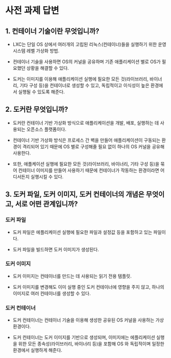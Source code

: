 # 사전 과제 답변 #

## 1. 컨테이너 기술이란 무엇입니까? ##

- LXC는 단일 OS 상에서 여러개의 고립된 리눅스(컨테이너)들을 실행하기 위한 운영 시스템 레벨 가상화 방법.

- 컨테이너 기술을 사용하면 OS의 커널을 공유하며 기존 애플리케이션 별로 OS가 필요했던 상황을 해결할 수 있다.

- 도커는 이미지를 이용해 애플리케이션 실행에 필요한 모든 것(라이브러리, 바이너리, 기타 구성 등)을 컨테이너로 생성할 수 있고, 독립적이고 이식성이 높은 환경에서 실행될 수 있도록 해준다.

## 2. 도커란 무엇입니까? ##

- 도커란 컨테이너 기반 가상화 방식으로 애플리케이션을 개발, 배포, 실행하는 데 사용되는 오픈소스 플랫폼이다.

- 컨테이너 기반 가상화 방식은 프로세스 간 벽을 만들어 애플리케이션이 구동되는 환경이 격리되어 있기 때문에 OS 별로 구성해줄 필요 없이 하나의 OS 커널을 공유해 사용한다.
  
- 또한, 애플케이션 실행에 필요한 모든 것(라이브러리, 바이너리, 기타 구성 등)을 묶어 컨테이너 이미지를 만들어 사용하기 때문에 컨테이너가 작동하는 환경이라면 어디서든지 실행시킬 수 있다.

## 3. 도커 파일, 도커 이미지, 도커 컨테이너의 개념은 무엇이고, 서로 어떤 관계입니까? ##

### 도커 파일 ###

- 도커 파일은 에플리케이션 실행에 필요한 파일과 설정값 등을 포함하고 있는 파일이다.

- 도커 파일을 빌드하면 도커 이미지가 생성된다. 

### 도커 이미지 ###

- 도커 이미지는 컨테이너를 만드는 데 사용되는 읽기 전용 템플릿.

- 도커 이미지를 변경해도 이미 실행 중인 도커 컨테이너에 영향을 주지 않고, 하나의 이미지로 여러 컨테이너를 생성할 수 있다. 

### 도커 컨테이너 ### 

- 도커 컨테이너는 컨테이너 기술을 이용해 생성한 공유된 OS 커널을 사용하는 가상 환경이다. 

- 도커 컨테이너는 도커 이미지를 기반으로 생성되며, 이미지에는 에플리케이션 실행을 위한 모든 종속성(라이브러리, 바이너리 등)을 포함해 OS 와 독립적이며 일정한 환경에서 실행하게 해준다. 
